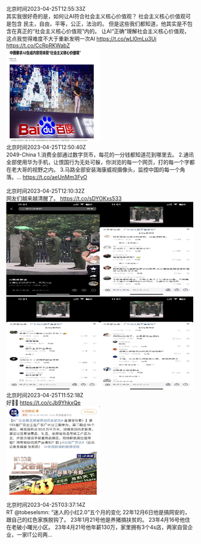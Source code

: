 北京时间2023-04-25T12:55:33Z<br>其实我很好奇的是，如何让AI符合社会主义核心价值观？
社会主义核心价值观可是包含
民主，自由，平等，公正，法治的。
但是这些我们都知道，他其实是不包含在真正的“社会主义核心价值观”内的。
让AI“正确”理解社会主义核心价值观，这点我觉得难度不大于重新发明一次AI https://t.co/wLl0mLu3Ui https://t.co/CcRpRKWabZ<br><img src='/temp/2023/1650725209052450818_0.jpg' width='250' height='250'><br>北京时间2023-04-25T12:50:40Z<br>2049-China
1.消费全部通过数字货币，每花的一分钱都知道花到哪里去。
2.通讯全部使用华为手机，让恨国行为无处可躲，你浏览的每一个网页，打的每一个字都在老大哥的视野之内。
3.马路全部安装海康威视摄像头，监控中国的每一个角落。… https://t.co/aeUnMm3FyO<br><br>北京时间2023-04-25T12:10:32Z<br>网友们越来越清醒了。 https://t.co/sDYOKxs533<br><img src='/temp/2023/1650713881084588034_0.jpg' width='250' height='250'><img src='/temp/2023/1650713881084588034_1.jpg' width='250' height='250'><img src='/temp/2023/1650713881084588034_2.jpg' width='250' height='250'><img src='/temp/2023/1650713881084588034_3.jpg' width='250' height='250'><br>北京时间2023-04-25T11:52:18Z<br>好👏👏 https://t.co/cJb9YhkxQe<br><img src='/temp/2023/1650709292146896897_0.jpg' width='250' height='250'><br>北京时间2023-04-25T03:37:14Z<br>RT @tobeselsmn: “迷人的小红2.0”五个月的变化
22年12月6日他是搞网安的，跟自己的红色家族脱钩了。
23年1月21号他是养猪搞扶贫的。
23年4月16号他住在老破小曙光小区。
23年4月21号他年薪130万，家里拥有3个4s店，两家自营企业，一家IT公司两…<br><br>